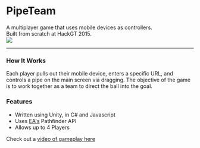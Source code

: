 # PipeTeam
<p align="center">

A multiplayer game that uses mobile devices as controllers. <br />
Built from scratch at HackGT 2015. <br />
<img src="http://i.imgur.com/C6bjYM7.png?1">

</p>

***

### How It Works
Each player pulls out their mobile device, enters a specific URL, and controls a pipe on the main screen via dragging.
The objective of the game is to work together as a team to direct the ball into the goal.

### Features
+ Written using Unity, in C# and Javascript
+ Uses [EA's](http://www.ea.com/) Pathfinder API
+ Allows up to 4 Players

Check out a [video of gameplay here](https://www.youtube.com/watch?v=zceXROGdVck&feature=youtu.be)
